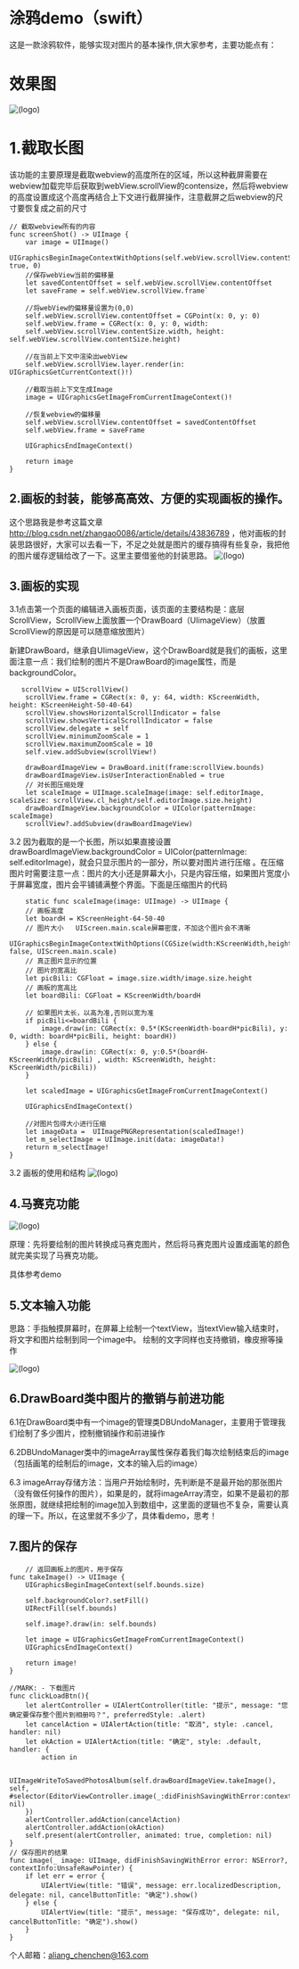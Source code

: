 # 涂鸦demo（swift）
这是一款涂鸦软件，能够实现对图片的基本操作,供大家参考，主要功能点有：
# 效果图
![(logo)](http://images2015.cnblogs.com/blog/818253/201705/818253-20170526152417013-2009977762.gif)
# 1.截取长图

该功能的主要原理是截取webview的高度所在的区域，所以这种截屏需要在webview加载完毕后获取到webView.scrollView的contensize，然后将webview的高度设置成这个高度再结合上下文进行截屏操作，注意截屏之后webview的尺寸要恢复成之前的尺寸
   
    // 截取webview所有的内容
    func screenShot() -> UIImage {
        var image = UIImage()
        UIGraphicsBeginImageContextWithOptions(self.webView.scrollView.contentSize, true, 0)
        //保存webView当前的偏移量
        let savedContentOffset = self.webView.scrollView.contentOffset
        let saveFrame = self.webView.scrollView.frame`
        
        //将webView的偏移量设置为(0,0)
        self.webView.scrollView.contentOffset = CGPoint(x: 0, y: 0)
        self.webView.frame = CGRect(x: 0, y: 0, width:
        self.webView.scrollView.contentSize.width, height: self.webView.scrollView.contentSize.height)
        
        //在当前上下文中渲染出webView
        self.webView.scrollView.layer.render(in: UIGraphicsGetCurrentContext()!)

        //截取当前上下文生成Image
        image = UIGraphicsGetImageFromCurrentImageContext()!
        
        //恢复webview的偏移量
        self.webView.scrollView.contentOffset = savedContentOffset
        self.webView.frame = saveFrame
        
        UIGraphicsEndImageContext()
        
        return image
    }
    
## 2.画板的封装，能够高高效、方便的实现画板的操作。
这个思路我是参考这篇文章 http://blog.csdn.net/zhangao0086/article/details/43836789  ，他对画板的封装思路很好，大家可以去看一下，不足之处就是图片的缓存搞得有些复杂，我把他的图片缓存逻辑给改了一下。这里主要借鉴他的封装思路。
![(logo)](http://images2015.cnblogs.com/blog/818253/201705/818253-20170526140424622-702145253.png)
## 3.画板的实现   
3.1点击第一个页面的编辑进入画板页面，该页面的主要结构是：底层ScrollView，ScrollView上面放置一个DrawBoard（UIimageView）（放置ScrollView的原因是可以随意缩放图片）

新建DrawBoard，继承自UIimageView，这个DrawBoard就是我们的画板，这里面注意一点：我们绘制的图片不是DrawBoard的image属性，而是backgroundColor。

       scrollView = UIScrollView()
        scrollView.frame = CGRect(x: 0, y: 64, width: KScreenWidth, height: KScreenHeight-50-40-64)
        scrollView.showsHorizontalScrollIndicator = false
        scrollView.showsVerticalScrollIndicator = false
        scrollView.delegate = self
        scrollView.minimumZoomScale = 1
        scrollView.maximumZoomScale = 10
        self.view.addSubview(scrollView!)
        
        drawBoardImageView = DrawBoard.init(frame:scrollView.bounds)
        drawBoardImageView.isUserInteractionEnabled = true
        // 对长图压缩处理
        let scaleImage = UIImage.scaleImage(image: self.editorImage, scaleSize: scrollView.cl_height/self.editorImage.size.height)
        drawBoardImageView.backgroundColor = UIColor(patternImage: scaleImage)
        scrollView?.addSubview(drawBoardImageView)
3.2 因为截取的是一个长图，所以如果直接设置 drawBoardImageView.backgroundColor = UIColor(patternImage: self.editorImage)，就会只显示图片的一部分，所以要对图片进行压缩
。在压缩图片时需要注意一点：图片的大小还是屏幕大小，只是内容压缩，如果图片宽度小于屏幕宽度，图片会平铺铺满整个界面。下面是压缩图片的代码

	    static func scaleImage(image: UIImage) -> UIImage {
        // 画板高度
        let boardH = KScreenHeight-64-50-40
        // 图片大小   UIScreen.main.scale屏幕密度，不加这个图片会不清晰
        UIGraphicsBeginImageContextWithOptions(CGSize(width:KScreenWidth,height:boardH), false, UIScreen.main.scale)
        // 真正图片显示的位置
        // 图片的宽高比
        let picBili: CGFloat = image.size.width/image.size.height
        // 画板的宽高比
        let boardBili: CGFloat = KScreenWidth/boardH
        
        // 如果图片太长，以高为准,否则以宽为准
        if picBili<=boardBili {
            image.draw(in: CGRect(x: 0.5*(KScreenWidth-boardH*picBili), y: 0, width: boardH*picBili, height: boardH))
        } else {
            image.draw(in: CGRect(x: 0, y:0.5*(boardH-KScreenWidth/picBili) , width: KScreenWidth, height: KScreenWidth/picBili))
        }
        
        let scaledImage = UIGraphicsGetImageFromCurrentImageContext()
        
        UIGraphicsEndImageContext()
        
        //对图片包得大小进行压缩
        let imageData =  UIImagePNGRepresentation(scaledImage!)
        let m_selectImage = UIImage.init(data: imageData!)
        return m_selectImage!
    }
    
    
3.2 画板的使用和结构
![(logo)](http://images2015.cnblogs.com/blog/818253/201705/818253-20170526145227450-1786765220.png)

## 4.马赛克功能  
![(logo)](http://images2015.cnblogs.com/blog/818253/201705/818253-20170526150905935-1737313357.png)

原理：先将要绘制的图片转换成马赛克图片，然后将马赛克图片设置成画笔的颜色就完美实现了马赛克功能。

具体参考demo    
## 5.文本输入功能
思路：手指触摸屏幕时，在屏幕上绘制一个textView，当textView输入结束时，将文字和图片绘制到同一个image中。 绘制的文字同样也支持撤销，橡皮擦等操作

![(logo)](http://images2015.cnblogs.com/blog/818253/201705/818253-20170526150404450-806964848.gif
)

## 6.DrawBoard类中图片的撤销与前进功能  

6.1在DrawBoard类中有一个image的管理类DBUndoManager，主要用于管理我们绘制了多少图片，控制撤销操作和前进操作

6.2DBUndoManager类中的imageArray属性保存着我们每次绘制结束后的image（包括画笔的绘制后的image，文本的输入后的image）

6.3 imageArray存储方法：当用户开始绘制时，先判断是不是最开始的那张图片（没有做任何操作的图片），如果是的，就将imageArray清空，如果不是最初的那张原图，就继续把绘制的image加入到数组中，这里面的逻辑也不复杂，需要认真的理一下。所以，在这里就不多少了，具体看demo，思考！
## 7.图片的保存  
	    
	    // 返回画板上的图片，用于保存
    func takeImage() -> UIImage {
        UIGraphicsBeginImageContext(self.bounds.size)
        
        self.backgroundColor?.setFill()
        UIRectFill(self.bounds)
        
        self.image?.draw(in: self.bounds)
        
        let image = UIGraphicsGetImageFromCurrentImageContext()
        UIGraphicsEndImageContext()
        
        return image!
    }
    
    //MARK: - 下载图片
    func clickLoadBtn(){
        let alertController = UIAlertController(title: "提示", message: "您确定要保存整个图片到相册吗？", preferredStyle: .alert)
        let cancelAction = UIAlertAction(title: "取消", style: .cancel, handler: nil)
        let okAction = UIAlertAction(title: "确定", style: .default, handler: {
            action in

            UIImageWriteToSavedPhotosAlbum(self.drawBoardImageView.takeImage(), self, #selector(EditorViewController.image(_:didFinishSavingWithError:contextInfo:)), nil)
        })
        alertController.addAction(cancelAction)
        alertController.addAction(okAction)
        self.present(alertController, animated: true, completion: nil)
    }
    // 保存图片的结果
    func image(_ image: UIImage, didFinishSavingWithError error: NSError?, contextInfo:UnsafeRawPointer) {
        if let err = error {
            UIAlertView(title: "错误", message: err.localizedDescription, delegate: nil, cancelButtonTitle: "确定").show()
        } else {
            UIAlertView(title: "提示", message: "保存成功", delegate: nil, cancelButtonTitle: "确定").show()
        }
    }

个人邮箱：aliang_chenchen@163.com